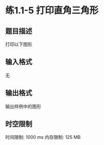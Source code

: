 # 练1.1-5 打印直角三角形

## 题目描述

打印以下图形

## 输入格式

无

## 输出格式

输出样例中的图形

## 时空限制

时间限制: 1000 ms
内存限制: 125 MB
